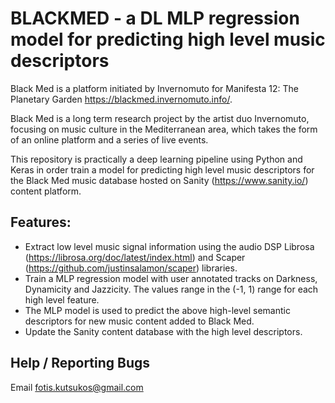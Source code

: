 # BLACKMED - a DL MLP regression model for predicting high level music descriptors

Black Med is a platform initiated by Invernomuto for Manifesta 12: The Planetary Garden https://blackmed.invernomuto.info/.

Black Med is a long term research project by the artist duo Invernomuto, focusing on music culture in the Mediterranean area, which takes the form of an online platform and a series of live events.

This repository is practically a deep learning pipeline using Python and Keras in order train a model for predicting high level music descriptors for the Black Med music database hosted on Sanity (https://www.sanity.io/) content platform.

## Features:
 - Extract low level music signal information using the audio DSP Librosa (https://librosa.org/doc/latest/index.html) and Scaper (https://github.com/justinsalamon/scaper) libraries.
 - Train a MLP regression model with user annotated tracks on Darkness, Dynamicity and Jazzicity. The values range in the (-1, 1) range for each high level feature.
 - The MLP model is used to predict the above high-level semantic descriptors for new music content added to Black Med.
 - Update the Sanity content database with the high level descriptors.

## Help / Reporting Bugs
Email fotis.kutsukos@gmail.com
